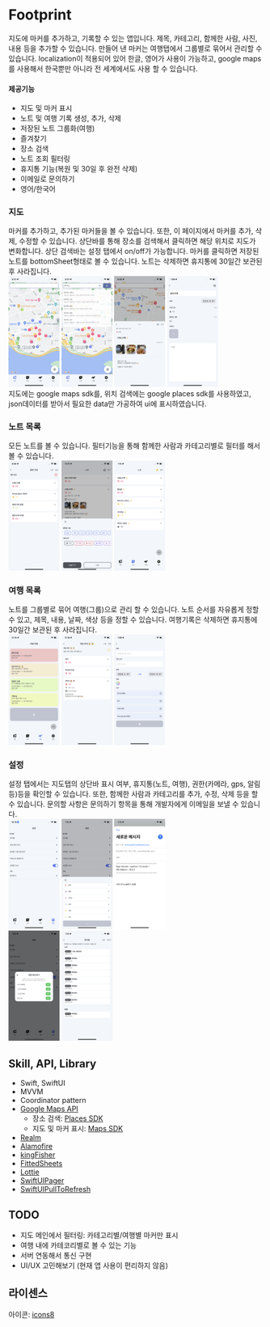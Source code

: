 # Footprint

지도에 마커를 추가하고, 기록할 수 있는 앱입니다. 제목, 카테고리, 함께한 사람, 사진, 내용 등을 추가할 수 있습니다. 만들어 낸 마커는 여행탭에서 그룹별로 묶어서 관리할 수 있습니다.
localization이 적용되어 있어 한글, 영어가 사용이 가능하고, google maps를 사용해서 한국뿐만 아니라 전 세계에서도 사용 할 수 있습니다.

#### 제공기능

-   지도 및 마커 표시
-   노트 및 여행 기록 생성, 추가, 삭제
-   저장된 노트 그룹화(여행)
-   즐겨찾기
-   장소 검색
-   노트 조회 필터링
-   휴지통 기능(복원 및 30일 후 완전 삭제)
-   이메일로 문의하기
-   영어/한국어

### 지도

마커를 추가하고, 추가된 마커들을 볼 수 있습니다. 또한, 이 페이지에서 마커를 추가, 삭제, 수정할 수 있습니다. 상단바를 통해 장소를 검색해서 클릭하면 해당 위치로 지도가 변화합니다. 상단 검색바는 설정 탭에서 on/off가 가능합니다. 마커를 클릭하면 저장된 노트를 bottomSheet형태로 볼 수 있습니다. 노트는 삭제하면 휴지통에 30일간 보관된 후 사라집니다.  
<img src='./readmeImages/main.png' width='20%'>
<img src='./readmeImages/search.png' width='20%'>
<img src='./readmeImages/preview.png' width='20%'>
<img src='./readmeImages/create_note.png' width='20%'>  
지도에는 google maps sdk를, 위치 검색에는 google places sdk를 사용하였고, json데이터를 받아서 필요한 data만 가공하여 ui에 표시하였습니다.

### 노트 목록

모든 노트를 볼 수 있습니다. 필터기능을 통해 함께한 사람과 카테고리별로 필터를 해서 볼 수 있습니다.  
<img src='./readmeImages/note.png' width='20%'>
<img src='./readmeImages/note_filter.png' width='20%'>
<img src='./readmeImages/note_favorite.png' width='20%'>

### 여행 목록

노트를 그룹별로 묶어 여행(그룹)으로 관리 할 수 있습니다. 노트 순서를 자유롭게 정할 수 있고, 제목, 내용, 날짜, 색상 등을 정할 수 있습니다. 여행기록은 삭제하면 휴지통에 30일간 보관된 후 사라집니다.  
<img src='./readmeImages/travel.png' width='20%'>
<img src='./readmeImages/travel_detail.png' width='20%'>
<img src='./readmeImages/create_travel.png' width='20%'>

### 설정

설정 탭에서는 지도탭의 상단바 표시 여부, 휴지통(노트, 여행), 권한(카메라, gps, 알림 등)등을 확인할 수 있습니다. 또한, 함께한 사람과 카테고리를 추가, 수정, 삭제 등을 할 수 있습니다. 문의할 사항은 문의하기 항목을 통해 개발자에게 이메일을 보낼 수 있습니다.  
<img src='./readmeImages/setting.png' width='20%'>
<img src='./readmeImages/edit_category.png' width='20%'>
<img src='./readmeImages/email.png' width='20%'>  
<img src='./readmeImages/permission.png' width='20%'>
<img src='./readmeImages/trash.png' width='20%'>

## Skill, API, Library

-   Swift, SwiftUI
-   MVVM
-   Coordinator pattern
-   [Google Maps API](https://developers.google.com/maps/documentation?hl=ko)
    -   장소 검색: [Places SDK](https://developers.google.com/maps/documentation/places/ios-sdk?hl=ko)
    -   지도 및 마커 표시: [Maps SDK](https://developers.google.com/maps/documentation/ios-sdk?hl=ko)
-   [Realm](https://github.com/realm/realm-swift)
-   [Alamofire](https://github.com/Alamofire/Alamofire)
-   [kingFisher](https://github.com/onevcat/Kingfisher)
-   [FittedSheets](https://github.com/gordontucker/FittedSheets)
-   [Lottie](https://github.com/airbnb/lottie-android)
-   [SwiftUIPager](https://github.com/fermoya/SwiftUIPager)
-   [SwiftUIPullToRefresh](https://github.com/globulus/swiftui-pull-to-refresh)

## TODO

-   지도 메인에서 필터링: 카테고리별/여행별 마커만 표시
-   여행 내에 카테코리별로 볼 수 있는 기능
-   서버 연동해서 통신 구현
-   UI/UX 고민해보기 (현재 앱 사용이 편리하지 않음)

## 라이센스

아이콘: [icons8](https://icons8.com/icons/)
